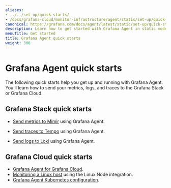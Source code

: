 ```yaml
---
aliases:
- ../../set-up/quick-starts/
- /docs/grafana-cloud/monitor-infrastructure/agent/static/set-up/quick-starts/
canonical: https://grafana.com/docs/agent/latest/static/set-up/quick-starts/
description: Learn how to get started with Grafana Agent in static mode
menuTitle: Get started
title: Grafana Agent quick starts
weight: 300
---
```


# Grafana Agent quick starts

The following quick starts help you get up and running with Grafana Agent. You’ll learn how to send your metrics, logs, and traces to the Grafana Stack or Grafana Cloud.

## Grafana Stack quick starts

- [Send metrics to Mimir](/docs/mimir/latest/get-started/) using Grafana Agent.

- [Send traces to Tempo](/docs/tempo/latest/getting-started/#2-pipeline-grafana-agent) using Grafana Agent.

- [Send logs to Loki](/docs/grafana-cloud/logs/collect-logs-with-agent/) using Grafana Agent.

## Grafana Cloud quick starts

- [Grafana Agent for Grafana Cloud](/docs/grafana-cloud/monitor-infrastructure/integrations/get-started/).
- [Monitoring a Linux host](/docs/grafana-cloud/quickstart/agent_linuxnode/) using the Linux Node integration.
- [Grafana Agent Kubernetes configuration](/docs/grafana-cloud/monitor-infrastructure/kubernetes-monitoring/configuration/).
